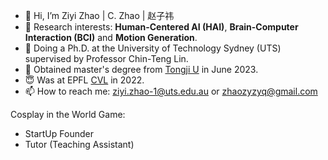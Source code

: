 - 👋 Hi, I’m Ziyi Zhao | C. Zhao | 赵子祎
- 👀 Research interests: **Human-Centered AI (HAI)**, **Brain-Computer Interaction (BCI)** and **Motion Generation**.
- 📖 Doing a Ph.D. at the University of Technology Sydney (UTS) supervised by Professor Chin-Teng Lin.
- 🌱 Obtained master's degree from [Tongji U](https://www.tongji.edu.cn/) in June 2023.
- 😇 Was at EPFL [CVL](https://www.epfl.ch/labs/cvlab/) in 2022.
- 📫 How to reach me: ziyi.zhao-1@uts.edu.au or zhaozyzyq@gmail.com

Cosplay in the World Game:
- StartUp Founder
- Tutor (Teaching Assistant)

<!---
Jacoo-Zhao/Jacoo-Zhao is a ✨ special ✨ repository because its `README.md` (this file) appears on your GitHub profile.
You can click the Preview link to take a look at your changes.
--->
